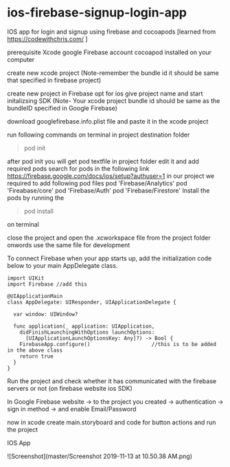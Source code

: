 # ios-firebase-signup-login-app
IOS app for login and signup using firebase and cocoapods [learned from https://codewithchris.com/ ]


prerequisite
Xcode
google Firebase account
cocoapod installed on your computer


create new xcode project
(Note-remember the bundle id it should be same that specified in firebase project)
 
create new project in Firebase
opt for ios 
give project name 
and start initalizsing SDK
(Note- Your xcode project bundle id should be same as the bundleID specified in Google Firebase)

download googlefirebase.info.plist file and paste it in the xcode project

run following commands on terminal in project destination folder 
>pod init 

after pod init you will get pod textfile in project folder
edit it and add required pods search for pods in the following link https://firebase.google.com/docs/ios/setup?authuser=1
in our project we required to add following pod files
pod 'Firebase/Analytics'
pod 'Fireabase/core'
pod 'Firebase/Auth'
pod 'Firebase/Firestore'
Install the pods by running the 

>pod install 

on terminal 

close the project and open the .xcworkspace file from the project folder onwords use the same file for development

To connect Firebase when your app starts up, add the initialization code below to your main AppDelegate class.

~~~
import UIKit
import Firebase //add this 

@UIApplicationMain
class AppDelegate: UIResponder, UIApplicationDelegate {

  var window: UIWindow?

  func application(_ application: UIApplication,
    didFinishLaunchingWithOptions launchOptions:
      [UIApplicationLaunchOptionsKey: Any]?) -> Bool {
    FirebaseApp.configure()                    //this is to be added in the above class
    return true
  }
}
~~~

Run the project and check whether it has communicated with the firebase servers or not (on firebase website ios SDK)


In Google Firebase website -> to the project you created -> authentication -> sign in method -> and enable Email/Password

now in xcode create main.storyboard and code for button actions and run the project


IOS App 


![Screenshot](master/Screenshot 2019-11-13 at 10.50.38 AM.png)





